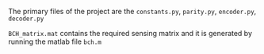 The primary files of the project are the `constants.py`, `parity.py`, `encoder.py`, `decoder.py`

`BCH_matrix.mat` contains the required sensing matrix and it is generated by running the matlab file `bch.m`